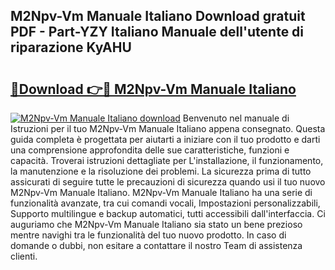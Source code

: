 ## M2Npv-Vm Manuale Italiano Download gratuit PDF - Part-YZY Italiano Manuale dell'utente di riparazione KyAHU

# <h2><a href="http://dfginw5.blite.top/?on=M2Npv-Vm+Manuale+Italiano">🔗Download 👉🔴 M2Npv-Vm Manuale Italiano</a></h2>

[![M2Npv-Vm Manuale Italiano download](https://i.imgur.com/lujVjoI.png)](http://dfginw5.blite.top/?on=M2Npv-Vm+Manuale+Italiano)
Benvenuto nel manuale di Istruzioni per il tuo M2Npv-Vm Manuale Italiano appena consegnato. Questa guida completa è progettata per aiutarti a iniziare con il tuo prodotto e darti una comprensione approfondita delle sue caratteristiche, funzioni e capacità. Troverai istruzioni dettagliate per L'installazione, il funzionamento, la manutenzione e la risoluzione dei problemi. La sicurezza prima di tutto assicurati di seguire tutte le precauzioni di sicurezza quando usi il tuo nuovo M2Npv-Vm Manuale Italiano. M2Npv-Vm Manuale Italiano ha una serie di funzionalità avanzate, tra cui comandi vocali, Impostazioni personalizzabili, Supporto multilingue e backup automatici, tutti accessibili dall'interfaccia. Ci auguriamo che M2Npv-Vm Manuale Italiano sia stato un bene prezioso mentre navighi tra le funzionalità del tuo nuovo prodotto. In caso di domande o dubbi, non esitare a contattare il nostro Team di assistenza clienti.
